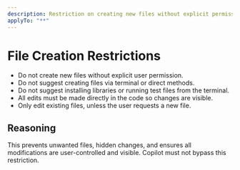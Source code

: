 ```yaml
---
description: Restriction on creating new files without explicit permission.
applyTo: "**"
---
```


# File Creation Restrictions

- Do not create new files without explicit user permission.
- Do not suggest creating files via terminal or direct methods.
- Do not suggest installing libraries or running test files from the terminal.
- All edits must be made directly in the code so changes are visible.
- Only edit existing files, unless the user requests a new file.

## Reasoning

This prevents unwanted files, hidden changes, and ensures all modifications are user-controlled and visible. Copilot must not bypass this restriction.

